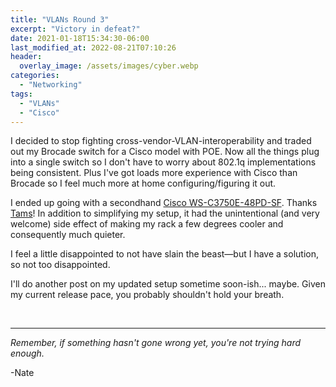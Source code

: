 ```yaml
---
title: "VLANs Round 3"
excerpt: "Victory in defeat?"
date: 2021-01-18T15:34:30-06:00
last_modified_at: 2022-08-21T07:10:26
header:
  overlay_image: /assets/images/cyber.webp
categories:
  - "Networking"
tags:
  - "VLANs"
  - "Cisco"
---
```


I decided to stop fighting cross-vendor-VLAN-interoperability and traded out my Brocade switch for a Cisco model with POE. Now all the things plug into a single switch so I don't have to worry about 802.1q implementations being consistent. Plus I've got loads more experience with Cisco than Brocade so I feel much more at home configuring/figuring it out.

I ended up going with a secondhand [Cisco WS-C3750E-48PD-SF](https://router-switch.com/pdf/ws-c3750e-48pd-sf-datasheet.pdf). Thanks [Tams](https://usedserversoutlet.com/index.php)! In addition to simplifying my setup, it had the unintentional (and very welcome) side effect of making my rack a few degrees cooler and consequently much quieter.

I feel a little disappointed to not have slain the beast―but I have a solution, so not too disappointed.

I'll do another post on my updated setup sometime soon-ish... maybe. Given my current release pace, you probably shouldn't hold your breath.


<br />

___

_Remember, if something hasn't gone wrong yet, you're not trying hard enough._

-Nate
